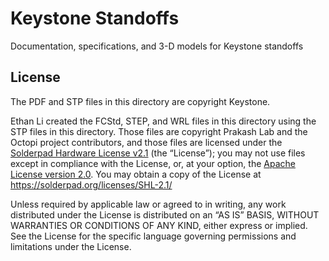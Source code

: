 # Keystone Standoffs

Documentation, specifications, and 3-D models for Keystone standoffs

## License

The PDF and STP files in this directory are copyright Keystone.

Ethan Li created the FCStd, STEP, and WRL files in this directory using the STP files in this directory. Those files are copyright Prakash Lab and the Octopi project contributors, and those files are licensed under the [Solderpad Hardware License v2.1](/LICENSE) (the “License”); you may not use files except in compliance with the License, or, at your option, the [Apache License version 2.0](/LICENSE.Apache). You may obtain a copy of the License at https://solderpad.org/licenses/SHL-2.1/

Unless required by applicable law or agreed to in writing, any work distributed under the License is distributed on an “AS IS” BASIS, WITHOUT WARRANTIES OR CONDITIONS OF ANY KIND, either express or implied. See the License for the specific language governing permissions and limitations under the License.
